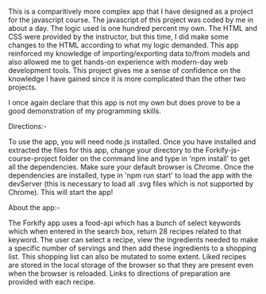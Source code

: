 This is a comparitively more complex app that I have designed as a project for the javascript course. The javascript of this project was coded by me in about a day. The logic used is one hundred percent my own. The HTML and CSS were provided by the instructor, but this time, I did make some changes to the HTML according to what my logic demanded. This app reinforced my knowledge of importing/exporting data to/from models and also allowed me to get hands-on experience with modern-day web development tools. This project gives me a sense of confidence on the knowledge I have gained since it is more complicated than the other two projects.

I once again declare that this app is not my own but does prove to be a good demonstration of my programming skills.  

Directions:-

To use the app, you will need node.js installed. Once you have installed and extracted the files for this app, change your directory to the Forkify-js-course-project folder on the command line and type in 'npm install' to get all the dependencies. Make sure your default browser is Chrome. Once the dependencies are installed, type in 'npm run start' to load the app with the devServer (this is necessary to load all .svg files which is not supported by Chrome). This will start the app!
 
About the app:-

The Forkify app uses a food-api which has a bunch of select keywords which when entered in the search box, return 28 recipes related to that keyword. The user can select a recipe, view the ingredients needed to make a specific number of servings and then add these ingredients to a shopping list. This shopping list can also be mutated to some extent. Liked recipes are stored in the local storage of the browser so that they are present even when the browser is reloaded. Links to directions of preparation are provided with each recipe. 

